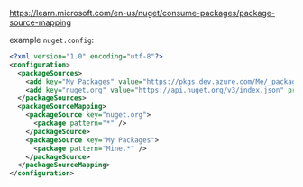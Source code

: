 https://learn.microsoft.com/en-us/nuget/consume-packages/package-source-mapping

example `nuget.config`:
```xml
<?xml version="1.0" encoding="utf-8"?>
<configuration>
  <packageSources>
    <add key="My Packages" value="https://pkgs.dev.azure.com/Me/_packaging/Internal/nuget/v3/index.json" />
    <add key="nuget.org" value="https://api.nuget.org/v3/index.json" protocolVersion="3" />
  </packageSources>
  <packageSourceMapping>
    <packageSource key="nuget.org">
      <package pattern="*" />
    </packageSource>
    <packageSource key="My Packages">
      <package pattern="Mine.*" />
    </packageSource>
  </packageSourceMapping>
</configuration>
```
